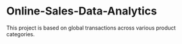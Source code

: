 # Online-Sales-Data-Analytics
This project is based on global transactions across various product categories.
